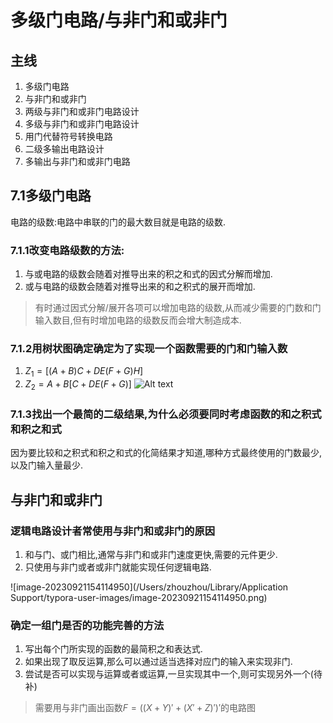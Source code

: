# 多级门电路/与非门和或非门

## 主线

1. 多级门电路
2. 与非门和或非门
3. 两级与非门和或非门电路设计
4. 多级与非门和或非门电路设计
5. 用门代替符号转换电路
6. 二级多输出电路设计
7. 多输出与非门和或非门电路

## 7.1多级门电路

电路的级数:电路中串联的门的最大数目就是电路的级数.

### 7.1.1改变电路级数的方法:

1. 与或电路的级数会随着对推导出来的积之和式的因式分解而增加.
2. 或与电路的级数会随着对推导出来的和之积式的展开而增加.

> 有时通过因式分解/展开各项可以增加电路的级数,从而减少需要的门数和门输入数目,但有时增加电路的级数反而会增大制造成本.

### 7.1.2用树状图确定确定为了实现一个函数需要的门和门输入数

1. $Z_1=[(A+B)C+DE(F+G)H]$
2. $Z_2=A+B[C+DE(F+G)]$
   ![Alt text](/Users/zhouzhou/hitLeason/HITSZ-OpenCS/大二上/数字逻辑设计/note/zhou/image.png)

### 7.1.3找出一个最简的二级结果,为什么必须要同时考虑函数的和之积式和积之和式

因为要比较和之积式和积之和式的化简结果才知道,哪种方式最终使用的门数最少,以及门输入量最少.

## 与非门和或非门

### 逻辑电路设计者常使用与非门和或非门的原因

1. 和与门、或门相比,通常与非门和或非门速度更快,需要的元件更少.
2. 只使用与非门或者或非门就能实现任何逻辑电路.

![image-20230921154114950](/Users/zhouzhou/Library/Application Support/typora-user-images/image-20230921154114950.png)

### 确定一组门是否的功能完善的方法

1. 写出每个门所实现的函数的最简积之和表达式.
2. 如果出现了取反运算,那么可以通过适当选择对应门的输入来实现非门.
3. 尝试是否可以实现与运算或者或运算,一旦实现其中一个,则可实现另外一个(待补)

> 需要用与非门画出函数$F=((X+Y)'+(X'+Z)')'$的电路图



​	